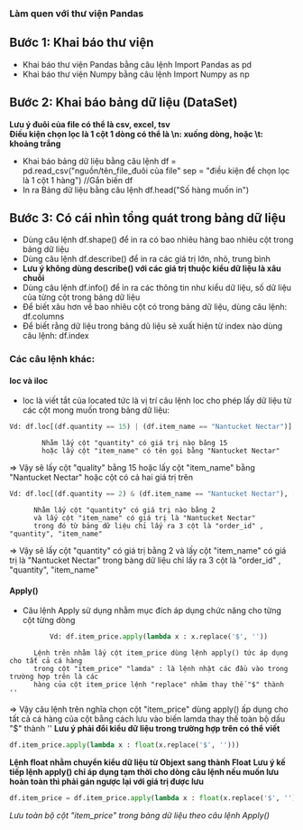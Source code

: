 ### Làm quen với thư viện Pandas
## Bước 1: Khai báo thư viện
- Khai báo thư viện Pandas bằng câu lệnh Import Pandas as pd
- Khai báo thư viện Numpy bằng câu lệnh Import Numpy as np
## Bước 2: Khai báo bảng dữ liệu (DataSet)
**Lưu ý đuôi của file có thể là csv, excel, tsv**   
**Điều kiện chọn lọc là 1 cột 1 dòng có thể là \n: xuống dòng, hoặc \t: khoảng trắng**
- Khai báo bảng dữ liệu bằng câu lệnh df = pd.read_csv("nguồn/tên_file_đuôi của file" sep = "điều kiện để chọn lọc là 1 cột 1 hàng") //Gắn biến df
- In ra Bảng dữ liệu bằng câu lệnh df.head("Số hàng muốn in")
## Bước 3: Có cái nhìn tổng quát trong bảng dữ liệu 
- Dùng câu lệnh df.shape() để in ra có bao nhiêu hàng bao nhiêu cột trong bảng dữ liệu
- Dùng câu lệnh df.describe() để in ra các giá trị lớn, nhỏ, trung bình
- **Lưu ý không dùng describe() với các giá trị thuộc kiểu dữ liệu là xâu chuỗi**
- Dùng câu lệnh df.info() để ỉn ra các thông tin như kiểu dữ liệu, số dữ liệu của từng cột trong bảng dữ liệu
- Để biết xâu hơn về bao nhiêu cột có trong bảng dữ liệu, dùng câu lệnh: df.columns
- Để biết rằng dữ liệu trong bảng dũ liệu sẽ xuất hiện từ index nào dùng câu lệnh: df.index
### Các câu lệnh khác: 
#### loc và iloc
- loc là viết tắt của located tức là vị trí câu lệnh loc cho phép lấy dữ liệu từ các cột mong muốn 
trong bảng dữ liệu:
```Python
Vd: df.loc[(df.quantity == 15) | (df.item_name == "Nantucket Nectar")]
```   
            Nhằm lấy cột "quantity" có giá trị nào băng 15
            hoặc lấy cột "item_name" có tên gọi bằng "Nantucket Nectar"
  
  => Vậy sẽ lấy cột "quality" bằng 15 hoặc lấy cột "item_name" bằng "Nantucket Nectar" hoặc cột có cả hai giá trị trên
```Python  
Vd: df.loc[(df.quantity == 2) & (df.item_name == "Nantucket Nectar"), ['order_id', 'quantity', 'item_name']]
```
          Nhằm lấy cột "quantity" có giá trị nào bằng 2
          và lấy cột "item_name" có giá trị là "Nantucket Nectar"
          trong đó từ bảng dữ liệu chỉ lấy ra 3 cột là "order_id" , "quantity", "item_name"

  => Vậy sẽ lấy cột "quantity" có giá trị bằng 2 và lấy cột "item_name" có giá trị là "Nantucket Nectar" trong bàng dữ liệu chỉ lấy ra 3 cột là "order_id" , "quantity", "item_name"
#### Apply()
- Câu lệnh Apply sử dụng nhằm mục đích áp dụng chức năng cho từng cột từng dòng
```Python
          Vd: df.item_price.apply(lambda x : x.replace('$', ''))
  ```
          Lệnh trên nhằm lấy cột item_price dùng lệnh apply() tức áp dụng cho tất cả cá hàng   
          trong cột "item_price" "lamda" : là lệnh nhật các đầu vào trong trường hợp trên là các    
          hàng của cột item_price lệnh "replace" nhăm thay thế "$" thành ''
  => Vậy câu lệnh trên nghĩa chọn cột "item_price" dùng apply() ấp dụng cho tất cả cá hàng của cột bằng cách lưu vào biến lamda thay thế toàn bộ dấu "$" thành ''
  **Lưu ý phải đổi kiểu dữ liệu trong trường hợp trên có thể viết**
  ```Python
  df.item_price.apply(lambda x : float(x.replace('$', '')))
  ```
  **Lệnh float nhằm chuyển kiểu dữ liệu từ Objext sang thành Float**
  **Lưu ý kế tiếp lệnh apply() chỉ áp dụng tạm thời cho dòng câu lệnh nếu muốn lưu hoàn toàn thì phải gán ngược lại với giá trị được lưu**
  ```Python
  df.item_price = df.item_price.apply(lambda x : float(x.replace('$', '')))
  ```
  *Lưu toàn bộ cột "item_price" trong bảng dữ liệu theo câu lệnh Apply()*
          
 

